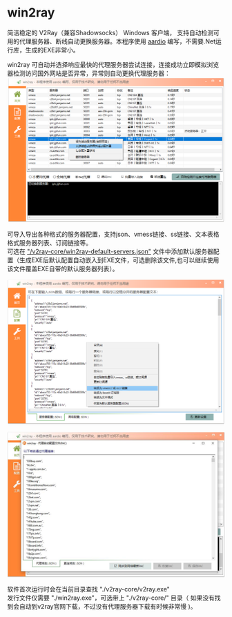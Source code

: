 # win2ray 
简洁稳定的 V2Ray（兼容Shadowsocks） Windows 客户端，
支持自动检测可用的代理服务器、断线自动更换服务器。本程序使用 [aardio](http://www.aardio.com) 编写，不需要.Net运行库，生成的EXE非常小。    
 
win2ray 可自动并选择响应最快的代理服务器尝试连接，连接成功立即模拟浏览器检测访问国外网站是否异常，异常则自动更换代理服务器：  
![win2ray](./screenshots/win2ray.png)

可导入导出各种格式的服务器配置，支持json、vmess链接、ss链接、文本表格格式服务器列表、订阅链接等。  
可选在 ["/v2ray-core/win2ray-default-servers.json"](./v2ray-core/win2ray-default-servers.json) 文件中添加默认服务器配置（生成EXE后默认配置自动嵌入到EXE文件，可选删除该文件,也可以继续使用该文件覆盖EXE自带的默认服务器列表）。

![json格式服务器列表](./screenshots/config.json.png)

![PAC配置](./screenshots/pac.jpg)

软件首次运行时会在当前目录查找 "./v2ray-core/v2ray.exe"   
发行文件仅需要 "./win2ray.exe"，可选带上 "./v2ray-core/" 目录（ 如果没有找到会自动到v2ray官网下载，不过没有代理服务器下载有时候非常慢 )。


